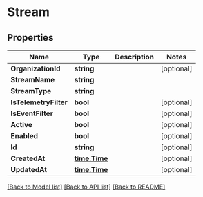 # Stream

## Properties

Name | Type | Description | Notes
------------ | ------------- | ------------- | -------------
**OrganizationId** | **string** |  | [optional] 
**StreamName** | **string** |  | 
**StreamType** | **string** |  | 
**IsTelemetryFilter** | **bool** |  | [optional] 
**IsEventFilter** | **bool** |  | [optional] 
**Active** | **bool** |  | [optional] 
**Enabled** | **bool** |  | [optional] 
**Id** | **string** |  | [optional] 
**CreatedAt** | [**time.Time**](time.Time.md) |  | [optional] 
**UpdatedAt** | [**time.Time**](time.Time.md) |  | [optional] 

[[Back to Model list]](../README.md#documentation-for-models) [[Back to API list]](../README.md#documentation-for-api-endpoints) [[Back to README]](../README.md)


